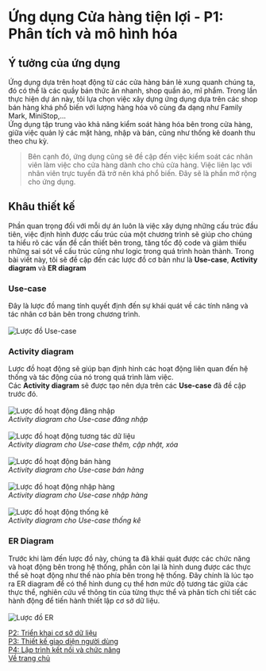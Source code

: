 # Ứng dụng Cửa hàng tiện lợi - P1: Phân tích và mô hình hóa
## Ý tưởng của ứng dụng
Ứng dụng dựa trên hoạt động từ các cửa hàng bán lẻ xung quanh chúng ta, đó có thể là các quầy bán thức ăn nhanh, shop quần áo, mĩ phẩm. Trong lần thực hiện dự án này,
tôi lựa chọn việc xây dựng ứng dụng dựa trên các shop bán hàng khá phổ biến với lượng hàng hóa vô cùng đa dạng như Family Mark, MiniStop,... <br>
Ứng dụng tập trung vào khả năng kiểm soát hàng hóa bên trong cửa hàng, giữa việc quản lý các mặt hàng, nhập và bán, cũng như thống kê doanh thu theo chu kỳ. <br>

> Bên cạnh đó, ứng dụng cũng sẽ đề cập đến việc kiểm soát các nhân viên làm việc cho cửa hàng dành cho chủ cửa hàng.
> Việc liên lạc với nhân viên trực tuyến đã trở nên khá phổ biến. Đây sẽ là phần mở rộng cho ứng dụng.

## Khâu thiết kế
Phần quan trọng đối với mỗi dự án luôn là việc xây dựng những cấu trúc đầu tiên, việc định hình được cấu trúc của một chương trình sẽ giúp cho chúng ta hiểu rõ các vấn đề
cần thiết bên trong, tăng tốc độ code và giảm thiểu những sai sót về cấu trúc cũng như logic trong quá trình hoàn thành.
Trong bài viết này, tôi sẽ đề cập đến các lược đồ cơ bản như là **Use-case**, **Activity diagram** và **ER diagram**
### Use-case
Đây là lược đồ mang tính quyết định đến sự khái quát về các tính năng và tác nhân cơ bản bên trong chương trình. <br> <br>
![Lược đồ Use-case](https://lh3.googleusercontent.com/pw/AM-JKLXRfWL41xF0Lo4X3muuIhuMj9d4sT6D9T0vHaYJd4uKEIFgI5mt8td7iTDwVXKcuaR_6ycyWxGhZVIHK7-62nQ58C0i_hKa6Gv2NZrZRpmeHyDUL3ByicrPggua0xXmy_WQ1FbgxEfp4y3qJKJ26MKI=s831-no?authuser=0)
### Activity diagram
Lược đồ hoạt động sẽ giúp bạn định hình các hoạt động liên quan đến hệ thống và tác động của nó trong quá trình làm việc. <br>
Các **Activity diagram** sẽ được tạo nên dựa trên các **Use-case** đã đề cập trước đó. <br> <br>
![Lược đồ hoạt động đăng nhập](https://lh3.googleusercontent.com/DVcJsR3wi2gAjbCPWAPD6-HMz5tDZUhRFTchS9VaZ9b9h2itjcFNxZ7AoLW90gcxT8tLHatYkaDiOGvDvqBZ4rASEpQZg25RrVV6sADlIhvkZ2RWumZl2IokcxVr_P7SChxfJseWoZFR98lVYyo18ALQ75fXgsg8v0qsvMv9Z5gQtLh7O-hXuVsqZKCwxFliCMHmPZJjoDfG6HU53-yHIm0nBr8cYch6XMuPPg-_DYRLvzOCe3i8SjyJgA0riN6-xRXM8hxcAIjElzXg2buD1aXvcVmhfQK5HaXn2rLXQ7bFtqJxo0Os9wBDtX7dwseKE2-rs9oZ516lyUbKRzkE3tMjDEXZ3yLI9YKYLzTRv6yQaNXuxlVsSq_LMPYMBHhIb-gO9-gY7q87yT2jwbfrUT7mpihPdC13oLf34HlrTGHy4KU7uFn8QlnznOBXqs6AFRN6rBsQ51kskNJt5YjZzuobnlbKyp7ykMCmWvVwDyCbp9-r8WfhehB-30L976sg7i2qcoOvcCMxQP0PFiwmbzY7-Zk2MCxP7wxDk_qfZFPA6ay5t0wpdYk5ydr-Ai95_59eV9ZDQg2w6b7PuQ3aSHhboFzpgE9kTfTGCZqMlzvFPMQUyCZdhOE9M9iu8R8ZR9eKei1IW2f9u8XjYl2Xi8265lSjJzRz3jzkgtvQ2KokzllycvVKI1P93fzbKE0f9GjrKAulb_n-PWLd3t_40sNE=w521-h236-no?authuser=0) <br>
_Activity diagram cho Use-case đăng nhập_ <br><br>
![Lược đồ hoạt động tương tác dữ liệu](https://lh3.googleusercontent.com/HT9s5WGq2Bac59YsC3eNnoLIHgyBmuXfbmMaJcqA80BkcsLqiog0ShpzGbz6KGOYHc068jmajke0WH2JD3Qty6YUIaikFHCZxlN_PUzAhRJVXCEJhE8m90wzV3r1rY0wKSSnBIoXDAbPa72aAqxquA3dnWN5m_oNDmEpE20qzlnTbF4cDxiDBH9G8ZljESWw8uPVZf5nC40sbXEd7U6nhPmPDw4XkA7IdYRQG26ilyE03j9Y_wZstZMtrLSJmAsdy4sg7O5RiMUs3qB7n1X0nTRYi8KfFFpI-acyJhDQgWBBh-T4mhbbjAZfeouPgWJ6ys-qKuDCn-dCMQg8C5s10RC0nqSvQZtf7Py6jaUULz7HLmw-DyF7fpzm0SA8Xh_G8VRzqrrqBgJ1SUnWwPnpaCJQuYIpqcDisyV4tRPc6-zoHIQadzVWNE18M-6mbmd8ZCCF3aslZQq3LPEAWKV9uevaupLoBEs9OU8IJ34CJex6KzGRZaKoDBPzV100JKHMZpgdBtzeMbKBvWNAc1QsIxzCfaHHOzw0LXy6keoyrbOUG1AmB92lYnDBG41xqLXiHTg5e0iharVCicThcBJWS8QBMM1mZfgkTGG1Qg1APjgNj5m0h1i7tWGKNFCffsBKFzHq7dtTI7XUT-R6P35Fy4GrnMZ5hmvHIZClGgI8DCJytMRHYazX-iBqQV_SbtAVcsRINEeRFJAlt560owPJE08G=w680-h519-no?authuser=0) <br>
_Activity diagram cho Use-case thêm, cập nhật, xóa_ <br><br>
![Lược đồ hoạt động bán hàng](https://lh3.googleusercontent.com/-3tDKWox8tmBAatTYGrU_4TqXH3-_rgURNNfGm_rseL4eHQ_SJ5O93Tt8YfmYbfiUYLGKxHNDj47KkHin7SLU-g_6yNwU7wh1LTwXOd8g3ywB06TYZ6m1vceVhFf5dbEWcPdr4mOndoBnY9WJfcjArZCqjOcVlw4sPjy70kRQuZo2cKi7xY3nUdX1TSd9e1BVJsKL3JYkk8dvP4Og9prqS075ibCVSNBcyHw0y7y9nWXnXJux7GAYNutMp2iFM_GrzLFMrpMSbWL235XiT3A9gGC0xcLYwYYrzo2Fmjv6fu4lmxZLpLBZoxhGnPD9yX9oaC55Ed1Xy1zLIpdMYk_kSbLr01dtnQXzn02Ozvv9Ht6g3ALKDhS-8rTfKtcNVobixBAZhBRWoS_urP6hjnl_qVik3-46qk8QQp_bMTMerdTBjeCoN4TGjYbW16UlTv0tyE69Zvcufd-IamiTjan1wMS9iEmKfRB84YK0DTac-VwK1BGykYN9PPIpt9Qmrshsd18aBFsnPoxFVtkyOx-G55hQXhdwmlhh8xE3WAcyENjZkdiwPszUweZnkTNIiNdlq5nmkFG6OMrzVha8eW5JoZsknibgV_xCqV_Jc6AdObPUF5qy8qhBqC2o5N1oOcDnHstCmKbkD85HxAzqW48ijhUxN8Ru8pY11FZ4JFlvRP5Y-Bguy1PZUZC9JMm8WIoy4tB9Qgkb4THdZ_TEwLtaoZr=w1271-h383-no?authuser=0) <br>
_Activity diagram cho Use-case bán hàng_<br><br>
![Lược đồ hoạt động nhập hàng](https://lh3.googleusercontent.com/jdd5CXy6JcERLgcZb6dhU_y4bc7MAZU8BKk7WHPqukorkeXlbubaljq8RRvutUJwHjUX7PLDFH7wm9fcAy2OhJ7j-o_OMbc9mMZRQr7DumIpLGHDC5kbtNuoB3jAVs5jTKJkI8nobcjvbAVnBNKU2-Dn8pag2bkSWhTdyWcqstqTUZDJ-DY-orh3uc5ZcqGfHgXmlclFclfqqmUqt0Ht-b0pME5dRvNWK-rWNmbk7FIDSMc3za-cwddT_nalxZZm3GWkByz_4imgKmF-SGNoZXOyEiSQnsSJsRkPf_z3kDtRgNqVPKl5DaB40H241XwHG8B0nXlRDBTkLEWpR1pR0AtBAxaCYJO5thGn50J_XVsiPeLcnK6gguMjGRQpTtBl4C9oJTlBa5-rsQCAMrwTo-wJrJJ5Kjd6-KA-kDKLMnLojAN8dKgGqsEEKs_m2uI4YxsIT3MzVD-chRxxvQGRB5c_HMEDJDiJ-apNt8nFlMXaeZp_KQPDjJ3GreG7azhZppGMfCKe1BsfB_zWeMAinVUgBqeP_Wci5WkKXJaRiY4UR6P0lfExXJLPPs3dj4QUsOsEmkLvi7mdzT3ikaakzxM-Vj_rFdRYOjPl47mYP-P1DKCB9inWlWzJb-_KemxrAw21VqVOhQyAsc0IWdkYZEPmgpJsUjWhVJZKU9BWuz9segmTMDxPDs4RM8DVXSm7b8Y_KyvFuuVRosF1uQfmw8a8=w1207-h306-no?authuser=0) <br>
_Activity diagram cho Use-case nhập hàng_ <br><br>
![Lược đồ hoạt động thống kê](https://lh3.googleusercontent.com/yl-MIzdS3gaWk2NlmglBLuX_4TOp4UvwaHDi68NqLFEHysc7LdVR_dKLqC-dnjfrszEg9QXfSiPqLP-SOQIJid-5bLctDltNneZrUmoM-N8ycLIkCeAFLUTI60t5HCIrO-poGDgWgQ9W3b-Btiy8UgH6EbqGpwN3IbBmbu8HTLGTPA_HBYJE1uMYnwcW4HDXRULgnEQ_D7mDre1vOgdbRP8Xape07UyuSsJNj3bm_bjTlM29mFIt4nacfNiRP11rs142m_6srtRU8htKmfEnPmuXkMo0z3WlZ2dj7_ANZpVVrxlIvUQol9meSl1Eif4eTVzp4TBgwzHXLVq3wg4dcfpYUdm1TfrSIF8MmaBEEhnUVEFlCjI51ofJQ7TNojna0ND2aFwe-Nosimie0dp14tpVqx5a9_hE0SNfjNTZVY06Ty-1OZpr18mzAQOQ4CoDbuoz1NdXPtrRwPmbBpwIO-hOaJcqjD4nsv115JFqhb9GidQwdFe1I5UejOorOtBXgYdSDFr62EbIHvOsNYcSy3Ifdsie7OJ4dwtOys94iG4ShCtIdb7eekS6LLHFR0mFKIZByQVtWkRimxbhvQVuN84RlCmGxDc3yV8ZHArwxLIIHkj2rJjkZvothAU7cnoT62LDS3a33-OYR1pIW1CAtazjO6SGDCpMkknNZSgWPBuVwmG6Cy-l6ZVGVugziMVHaF4b4NvJrTreNGGtuVirCslT=w1147-h217-no?authuser=0) <br>
_Activity diagram cho Use-case thống kê_ <br>
### ER Diagram
Trước khi làm đến lược đồ này, chúng ta đã khái quát được các chức năng và hoạt động bên trong hệ thống, phần còn lại là hình dung được các thực thể sẽ hoạt động như thế nào
phía bên trong hệ thống. Đây chính là lúc tạo ra ER diagram để có thể hình dung cụ thể hơn mức độ tương tác giữa các thực thể,
nghiên cứu về thông tin của từng thực thể và phân tích chi tiết các hành động để tiến hành thiết lập cơ sở dữ liệu. <br> <br>
![Lược đồ ER](https://lh3.googleusercontent.com/yb9J9ueSidj0tOxYAc3SRMJwFznga2EAZSARb1Tr2DfTIR068fMbsQ7ntV5OUhCtQbN0_hwRW7MgxiIy8ztaCauorf2mWoCfwW8uGiCohTaU2-i5ua8GebmRFkkPO5YhzgAddBMqrCcUceLujnM_TXGSmSvjiP2r90MEMcd_ycj878iMB2LUQgp52KmYoKOj_Jyl8L2L7fLxaNhdD7Uy1AyWQcdmTwIOj6Els_WB6RJOavurrTU8Bx28e5N4d00JGckfHmLN47ljjeHzTliYNBEOscumnct2fr7x3EcGWqVsD2vkdMtidemokXqI02gOx2mxnM_UVIITIC94xhHq82bNTttuJjvRyOZJ5vJOT0VGVVffAek5ql8_kCuj01bKrEmhp81VdFSxVu7puhPsFUoFIiSsC8XhXRFcDJWhlHA7GI442ztTRLjoIVIn2nXeU7jYn2uNItG9UEPM1UUwlXuToEyYlkMuIP1Pi4xXBhi6iEn1sLIQNST9YI2MpOP4t5YEPNOWsl7E3dT3Gg5key6alQXF5AJhw0aL0AM7Gk-Xrxw5gEhSVORfSPH4lYY1cbhPlNvsi9pXMsv2r8g1bhVAiawYXUOYpH0-GvBB_cCWU5SM-rLYV_rQs5plETVA8GQrLFI8Q43gsEbDpR2wVmY4_ee7iR9jNKTsgJfmI_TYxz-y5UMGMnm1tjEaT8IxycJkRuNgiEtJW2G6YUaUAuYB=w1301-h916-no?authuser=0)

[P2: Triển khai cơ sở dữ liệu](GroceryStore2.md) <br>
[P3: Thiết kế giao diện người dùng](GroceryStore3.md) <br>
[P4: Lập trình kết nối và chức năng](GroceryStore4.md) <br>
[Về trang chủ](index.md)

